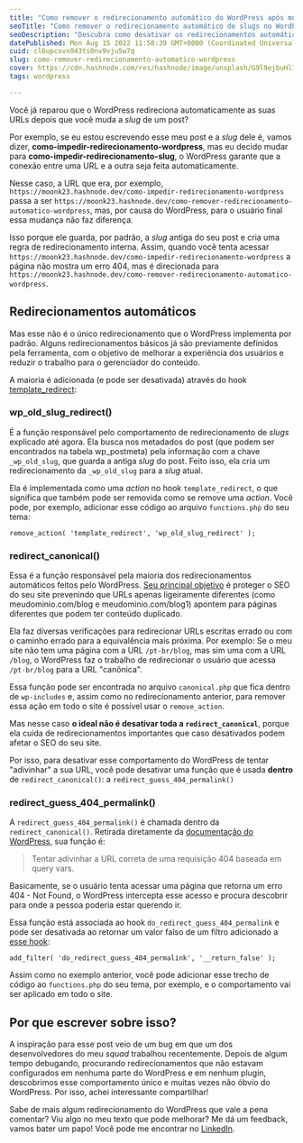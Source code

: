 ```yaml
---
title: "Como remover o redirecionamento automático do WordPress após mudar a slug do post"
seoTitle: "Como remover o redirecionamento automático de slugs no WordPress"
seoDescription: "Descubra como desativar os redirecionamentos automáticos do WordPress e tenha mais controle sobre como os usuários irão visualizar o conteúdo do seu site."
datePublished: Mon Aug 15 2022 11:58:39 GMT+0000 (Coordinated Universal Time)
cuid: cl6upcxvx043ts0nv9vju5w7q
slug: como-remover-redirecionamento-automatico-wordpress
cover: https://cdn.hashnode.com/res/hashnode/image/unsplash/G9l9ejbuHlI/upload/v1656363210172/6dAtF-1go.jpeg
tags: wordpress

---
```



Você já reparou que o WordPress redireciona automaticamente as suas URLs depois que você muda a *slug* de um post?

Por exemplo, se eu estou escrevendo esse meu post e a *slug* dele é, vamos dizer, **como-impedir-redirecionamento-wordpress**, mas eu decido mudar para **como-impedir-redirecionamento-slug**, o WordPress garante que a conexão entre uma URL e a outra seja feita automaticamente.

Nesse caso, a URL que era, por exemplo, `https://moonk23.hashnode.dev/como-impedir-redirecionamento-wordpress` passa a ser `https://moonk23.hashnode.dev/como-remover-redirecionamento-automatico-wordpress`, mas, por causa do WordPress, para o usuário final essa mudança não faz diferença.

Isso porque ele guarda, por padrão, a *slug* antiga do seu post e cria uma regra de redirecionamento interna. Assim, quando você tenta acessar `https://moonk23.hashnode.dev/como-impedir-redirecionamento-wordpress` a página não mostra um erro 404, mas é direcionada para `https://moonk23.hashnode.dev/como-remover-redirecionamento-automatico-wordpress`.

## Redirecionamentos automáticos

Mas esse não é o único redirecionamento que o WordPress implementa por padrão. Alguns redirecionamentos básicos já são previamente definidos pela ferramenta, com o objetivo de melhorar a experiência dos usuários e reduzir o trabalho para o gerenciador do conteúdo.

A maioria é adicionada (e pode ser desativada) através do hook [template_redirect](https://developer.wordpress.org/reference/hooks/template_redirect/):

### wp_old_slug_redirect()

É a função responsável pelo comportamento de redirecionamento de *slugs* explicado até agora. Ela busca nos metadados do post (que podem ser encontrados na tabela wp_postmeta) pela informação com a chave `_wp_old_slug`, que guarda a antiga *slug* do post. Feito isso, ela cria um redirecionamento da `_wp_old_slug` para a *slug* atual.

Ela é implementada como uma *action* no hook `template_redirect`, o que significa que também pode ser removida como se remove uma *action*. Você pode, por exemplo, adicionar esse código ao arquivo `functions.php` do seu tema:

```
remove_action( 'template_redirect', 'wp_old_slug_redirect' );
```

### redirect_canonical()

Essa é a função responsável pela maioria dos redirecionamentos automáticos feitos pelo WordPress. [Seu principal objetivo](https://developer.wordpress.org/reference/functions/redirect_canonical/) é proteger o SEO do seu site prevenindo que URLs apenas ligeiramente diferentes (como meudominio.com/blog e meudominio.com/blog1) apontem para páginas diferentes que podem ter conteúdo duplicado.

Ela faz diversas verificações para redirecionar URLs escritas errado ou com o caminho errado para a equivalência mais próxima. Por exemplo: Se o meu site não tem uma página com a URL `/pt-br/blog`, mas sim uma com a URL `/blog`, o WordPress faz o trabalho de redirecionar o usuário que acessa `/pt-br/blog` para a URL "canônica".

Essa função pode ser encontrada no arquivo `canonical.php` que fica dentro de `wp-includes` e, assim como no redirecionamento anterior, para remover essa ação em todo o site é possível usar o `remove_action`.

Mas nesse caso **o ideal não é desativar toda a `redirect_canonical`**, porque ela cuida de redirecionamentos importantes que caso desativados podem afetar o SEO do seu site.

Por isso, para desativar esse comportamento do WordPress de tentar "adivinhar" a sua URL, você pode desativar uma função que é usada **dentro** de `redirect_canonical()`: a `redirect_guess_404_permalink()`

### redirect_guess_404_permalink()

A `redirect_guess_404_permalink()` é chamada dentro da `redirect_canonical()`. Retirada diretamente da [documentação do WordPress](https://developer.wordpress.org/reference/functions/redirect_guess_404_permalink/), sua função é:

> Tentar adivinhar a URL correta de uma requisição 404 baseada em query vars.

Basicamente, se o usuário tenta acessar uma página que retorna um erro 404 - Not Found, o WordPress intercepta esse acesso e procura descobrir para onde a pessoa poderia estar querendo ir.

Essa função está associada ao hook `do_redirect_guess_404_permalink` e pode ser desativada ao retornar um valor falso de um filtro adicionado a [esse hook](https://developer.wordpress.org/reference/hooks/do_redirect_guess_404_permalink/):

```
add_filter( 'do_redirect_guess_404_permalink', '__return_false' );
```

Assim como no exemplo anterior, você pode adicionar esse trecho de código ao `functions.php` do seu tema, por exemplo, e o comportamento vai ser aplicado em todo o site.

## Por que escrever sobre isso?

A inspiração para esse post veio de um bug em que um dos desenvolvedores do meu *squad* trabalhou recentemente. Depois de algum tempo debugando, procurando redirecionamentos que não estavam configurados em nenhuma parte do WordPress e em nenhum plugin, descobrimos esse comportamento único e muitas vezes não óbvio do WordPress. Por isso, achei interessante compartilhar!

Sabe de mais algum redirecionamento do WordPress que vale a pena comentar? Viu algo no meu texto que pode melhorar? Me dá um feedback, vamos bater um papo! Você pode me encontrar no [LinkedIn](https://linkedin.com/in/taiporto).